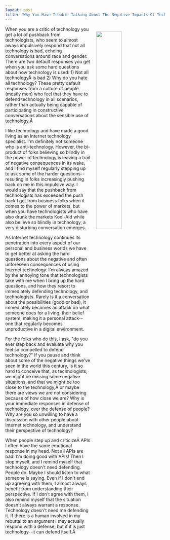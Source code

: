 ```yaml
---
layout: post
title: 'Why You Have Trouble Talking About The Negative Impacts Of Technology?'
---
```

<img src="http://kinlane-productions.s3.amazonaws.com/api_evangelist_site/blog/img_3820_dark_dali.jpg" width="40%" align="right" style="padding: 15px;" /><p>When you are a critic of technology you get a lot of pushback from technologists, who seem to almost aways impulsively respond that not all technology is bad, echoing conversations around race and gender. There are two default responses you get when you ask some hard questions about how technology is used: 1) Not all technologyÂ is bad 2) Why do you hate all technology? These pretty default responses from a culture of people (mostly men) who feel that they have to defend technology in all scenarios, rather than actually being capable of participating in constructive conversations about the sensible use of technology.Â </p>
<p>I like technology and have made a good living as an Internet technology specialist. I'm definitely not someone who is anti-technology. However, the bi-product of folks believing so blindly in the power of technology is leaving a trail of negative consequences in its wake, and I find myself regularly stepping up to ask some of the harder questions--resulting in folks increasingly pushing back on me in this impulsive way. I would say that the pushback from technologists has exceeded the push back I get from business folks when it comes to the power of markets, but when you have technologists who have also drunk the markets Kool-Aid while also believe so blindly in technology, a very disturbing conversation emerges.</p>
<p>As Internet technology continues its penetration into every aspect of our personal and business worlds we have to get better at asking the hard questions about the negative and often unforeseen consequences of using Internet technology. I'm always amazed by the annoying tone that technologists take with me when I bring up the hard questions, and how they resort to immediately defending technology, and technologists. Rarely is it a conversation about the possibilities (good or bad), it immediately becomes an attack on what someone does for a living, their belief system, making it a personal attack--one that regularly becomes unproductive in a digital environment.</p>
<p>For the folks who do this, I ask, "do you ever step back and evaluate why you feel so compelled to defend technology?" If you pause and think about some of the negative things we've seen in the world this century, is it so hard to conceive that, as technologists, we might be missing some negative situations, and that we might be too close to the technology,Â or maybe there are views we are not considering because of how close we are? Why is your immediate responses in defense of technology, over the defense of people? Why are you so unwilling to have a discussion with other people about Internet technology, and understand their perspective of technology?</p>
<p>When people step up and criticizeÂ APIs I often have the same emotional response in my head. Not all APIs are bad! I'm doing good with APIs! Then I stop myself, and I remind myself that technology doesn't need defending. People do. Maybe I should listen to what someone is saying. Even if I don't end up agreeing with them, I almost always benefit from understanding their perspective. If I don't agree with them, I also remind myself that the situation doesn't always warrant a response. Technology doesn't need me defending it. If there is a human involved in my rebuttal to an argument I may actually respond with a defense, but if it is just technology--it can defend itself.Â </p>